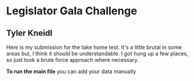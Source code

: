 # Legislator Gala Challenge
## Tyler Kneidl

Here is my submission for the take home test.  It's a little brutal in some areas 
but, I think it should be understandable.  I got hung up a few places, so just 
took a brute force approach where necessary.  

**To run the main file**
you can add your data manually
